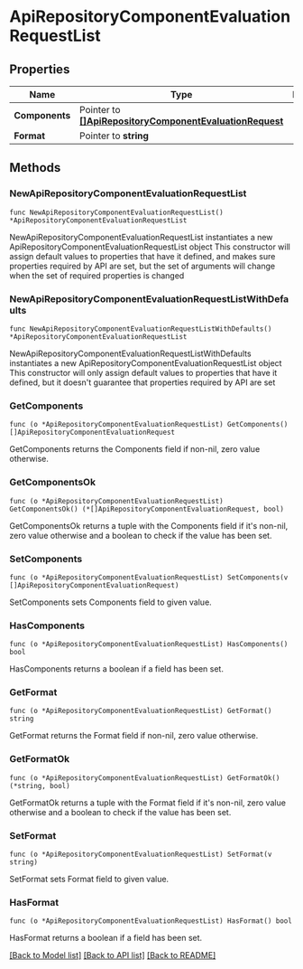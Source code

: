 # ApiRepositoryComponentEvaluationRequestList

## Properties

Name | Type | Description | Notes
------------ | ------------- | ------------- | -------------
**Components** | Pointer to [**[]ApiRepositoryComponentEvaluationRequest**](ApiRepositoryComponentEvaluationRequest.md) |  | [optional] 
**Format** | Pointer to **string** |  | [optional] 

## Methods

### NewApiRepositoryComponentEvaluationRequestList

`func NewApiRepositoryComponentEvaluationRequestList() *ApiRepositoryComponentEvaluationRequestList`

NewApiRepositoryComponentEvaluationRequestList instantiates a new ApiRepositoryComponentEvaluationRequestList object
This constructor will assign default values to properties that have it defined,
and makes sure properties required by API are set, but the set of arguments
will change when the set of required properties is changed

### NewApiRepositoryComponentEvaluationRequestListWithDefaults

`func NewApiRepositoryComponentEvaluationRequestListWithDefaults() *ApiRepositoryComponentEvaluationRequestList`

NewApiRepositoryComponentEvaluationRequestListWithDefaults instantiates a new ApiRepositoryComponentEvaluationRequestList object
This constructor will only assign default values to properties that have it defined,
but it doesn't guarantee that properties required by API are set

### GetComponents

`func (o *ApiRepositoryComponentEvaluationRequestList) GetComponents() []ApiRepositoryComponentEvaluationRequest`

GetComponents returns the Components field if non-nil, zero value otherwise.

### GetComponentsOk

`func (o *ApiRepositoryComponentEvaluationRequestList) GetComponentsOk() (*[]ApiRepositoryComponentEvaluationRequest, bool)`

GetComponentsOk returns a tuple with the Components field if it's non-nil, zero value otherwise
and a boolean to check if the value has been set.

### SetComponents

`func (o *ApiRepositoryComponentEvaluationRequestList) SetComponents(v []ApiRepositoryComponentEvaluationRequest)`

SetComponents sets Components field to given value.

### HasComponents

`func (o *ApiRepositoryComponentEvaluationRequestList) HasComponents() bool`

HasComponents returns a boolean if a field has been set.

### GetFormat

`func (o *ApiRepositoryComponentEvaluationRequestList) GetFormat() string`

GetFormat returns the Format field if non-nil, zero value otherwise.

### GetFormatOk

`func (o *ApiRepositoryComponentEvaluationRequestList) GetFormatOk() (*string, bool)`

GetFormatOk returns a tuple with the Format field if it's non-nil, zero value otherwise
and a boolean to check if the value has been set.

### SetFormat

`func (o *ApiRepositoryComponentEvaluationRequestList) SetFormat(v string)`

SetFormat sets Format field to given value.

### HasFormat

`func (o *ApiRepositoryComponentEvaluationRequestList) HasFormat() bool`

HasFormat returns a boolean if a field has been set.


[[Back to Model list]](../README.md#documentation-for-models) [[Back to API list]](../README.md#documentation-for-api-endpoints) [[Back to README]](../README.md)


